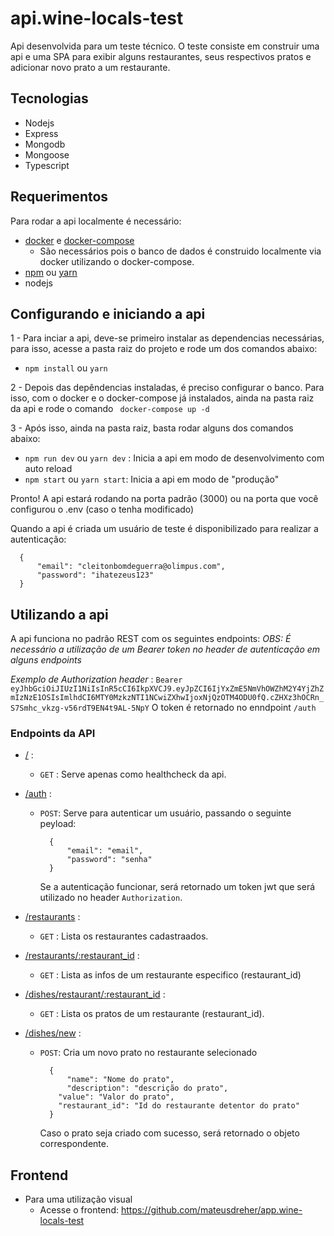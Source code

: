 # api.wine-locals-test

Api desenvolvida para um teste técnico.
O teste consiste em construir uma api e uma SPA para exibir alguns restaurantes, seus respectivos pratos e adicionar novo prato a um restaurante.

## Tecnologias
  * Nodejs
  * Express
  * Mongodb
  * Mongoose
  * Typescript
  
## Requerimentos
Para rodar a api localmente é necessário:
* [docker](https://docs.docker.com/engine/install/) e [docker-compose](https://docs.docker.com/compose/install/)
  * São necessários pois o banco de dados é construido localmente via docker utilizando o docker-compose.
* [npm](https://www.npmjs.com/) ou [yarn](https://classic.yarnpkg.com/lang/en/docs/install/#debian-stable)
* nodejs

## Configurando e iniciando a api
1 - Para inciar a api, deve-se primeiro instalar as dependencias necessárias, para isso, acesse a pasta raiz do projeto e rode um dos comandos abaixo:
  * `npm install` ou `yarn`
  
2 - Depois das depêndencias instaladas, é preciso configurar o banco. Para isso, com o docker e o docker-compose já instalados, ainda na pasta raiz da api e rode o comando ` docker-compose up -d`

3 - Após isso, ainda na pasta raiz, basta rodar alguns dos comandos abaixo: 
  * `npm run dev` ou `yarn dev` : Inicia a api em modo de desenvolvimento com auto reload
  * `npm start` ou `yarn start`: Inicia a api em modo de "produção"

Pronto! A api estará rodando na porta padrão (3000) ou na porta que você configurou o .env (caso o tenha modificado)

Quando a api é criada um usuário de teste é disponibilizado para realizar a autenticação:
```
  {
	  "email": "cleitonbomdeguerra@olimpus.com",
	  "password": "ihatezeus123"
  } 
```

## Utilizando a api
A api funciona no padrão REST com os seguintes endpoints:
  *OBS:* _É necessário a utilização de um Bearer token no header de autenticação em alguns endpoints_
  
  *Exemplo de Authorization header* : ` Bearer eyJhbGciOiJIUzI1NiIsInR5cCI6IkpXVCJ9.eyJpZCI6IjYxZmE5NmVhOWZhM2Y4YjZhZmIzNzE1OSIsImlhdCI6MTY0MzkzNTI1NCwiZXhwIjoxNjQzOTM4ODU0fQ.cZHXz3hOCRn_S7Smhc_vkzg-v56rdT9EN4t9AL-5NpY `
 O token é retornado no enndpoint `/auth`
 
 ### Endpoints da API
 * [/](http://localhost:3000/healthcheck) : 
    * `GET` : Serve apenas como healthcheck da api.
    
 * [/auth](http://localhost:3000/auth) : 
    * `POST`: Serve para autenticar um usuário, passando o seguinte peyload:
      ```
        {
	        "email": "email",
	        "password": "senha"
        } 
      ```
      Se a autenticação funcionar, será retornado um token jwt que será utilizado no header `Authorization`.
      
  * [/restaurants](http://localhost:3000/restaurants) : 
    * `GET` : Lista os restaurantes cadastraados.
    
  * [/restaurants/:restaurant_id](http://localhost:3000/restaurants/62c384eb14b88c76c52bc245) : 
    * `GET` : Lista as infos de um restaurante especifico (restaurant_id)
    
  * [/dishes/restaurant/:restaurant_id](http://localhost:3000/dishes/restaurant/62c384eb14b88c76c52bc245) : 
    * `GET` : Lista os pratos de um restaurante (restaurant_id).
    
  * [/dishes/new](http://localhost:3000/dishes/new) : 
    * `POST`: Cria um novo prato no restaurante selecionado
      ```
        {
	        "name": "Nome do prato",
	        "description": "descrição do prato",
          "value": "Valor do prato",
          "restaurant_id": "Id do restaurante detentor do prato"
        } 
      ```
      Caso o prato seja criado com sucesso, será retornado o objeto correspondente.


## Frontend
* Para uma utilização visual
	* Acesse o frontend: https://github.com/mateusdreher/app.wine-locals-test
